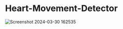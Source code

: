 # Heart-Movement-Detector

![Screenshot 2024-03-30 162535](https://github.com/atinbera/Heart-Movement-Detector/assets/92203879/c025c891-8aac-4133-8ccd-4af9835b4afb)

